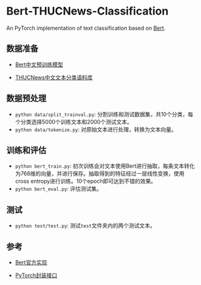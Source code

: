# Bert-THUCNews-Classification
An PyTorch implementation of text classification based on [Bert](https://github.com/google-research/bert).

## 数据准备

- [Bert中文预训练模型](https://storage.googleapis.com/bert_models/2018_11_03/chinese_L-12_H-768_A-12.zip)

- [THUCNews中文文本分类语料库](http://thuctc.thunlp.org/message)

## 数据预处理

- `python data/split_trainval.py`: 分割训练和测试数据集，共10个分类，每个分类选择5000个训练文本和2000个测试文本。
- `python data/tokenize.py`: 对原始文本进行处理，转换为文本向量。

## 训练和评估

- `python bert_train.py`: 初次训练会对文本使用Bert进行抽取，每条文本转化为768维的向量，并进行保存。抽取得到的特征经过一层线性变换，使用cross entropy进行训练。10个epoch即可达到不错的效果。
- `python bert_eval.py`: 评估测试集。

## 测试

- `python test/test.py`: 测试`test`文件夹内的两个测试文本。

## 参考

- [Bert官方实现](https://github.com/google-research/bert)

- [PyTorch封装接口](https://github.com/huggingface/pytorch-pretrained-BERT)
